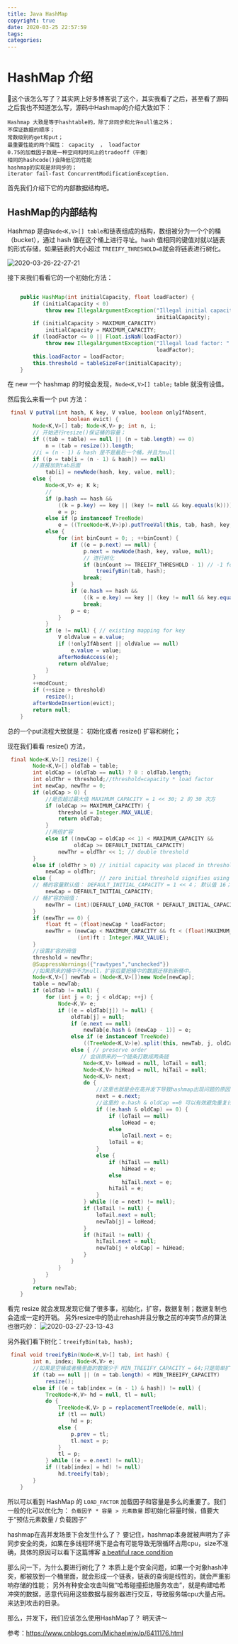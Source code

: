 ```yaml
---
title: Java HashMap
copyright: true
date: 2020-03-25 22:57:59
tags:
categories:
---
```


# HashMap 介绍

这个该怎么写了？其实网上好多博客说了这个，其实我看了之后，甚至看了源码之后我也不知道怎么写，源码中Hashmap的介绍大致如下：

```
Hashmap 大致是等于hashtable的，除了非同步和允许null值之外；
不保证数据的顺序；
常数级别的get和put；
最重要性能的两个属性： capacity  ， loadfactor
0.75的加载因子数是一种空间和时间上的tradeoff（平衡）
相同的hashcode()会降低它的性能
hashmap的实现是非同步的；
iterator fail-fast ConcurrentModificationException.
```
首先我们介绍下它的内部数据结构吧。

## HashMap的内部结构
<!--more-->
Hashmap 是由`Node<K,V>[] table`和链表组成的结构，数组被分为一个个的桶（bucket），通过 hash 值在这个桶上进行寻址。hash 值相同的键值对就以链表的形式存储，如果链表的大小超过 `TREEIFY_THRESHOLD=8`就会将链表进行树化。

![2020-03-26-22-27-21](/images/qiniu/2020-03-26-22-27-21.png)

接下来我们看看它的一个初始化方法：

```java

    public HashMap(int initialCapacity, float loadFactor) {
        if (initialCapacity < 0)
            throw new IllegalArgumentException("Illegal initial capacity: " +
                                               initialCapacity);
        if (initialCapacity > MAXIMUM_CAPACITY)
            initialCapacity = MAXIMUM_CAPACITY;
        if (loadFactor <= 0 || Float.isNaN(loadFactor))
            throw new IllegalArgumentException("Illegal load factor: " +
                                               loadFactor);
        this.loadFactor = loadFactor;
        this.threshold = tableSizeFor(initialCapacity);
    }
```

在 new 一个 hashmap 的时候会发现，`Node<K,V>[] table;` table 就没有设值。

然后我么来看一个 put 方法：

```java
 final V putVal(int hash, K key, V value, boolean onlyIfAbsent,
                   boolean evict) {
        Node<K,V>[] tab; Node<K,V> p; int n, i;
        // 开始进行resize()保证桶的容量； 
        if ((tab = table) == null || (n = tab.length) == 0)
            n = (tab = resize()).length;
        //i = (n - 1) & hash 是不是最后一个桶，并且为null
        if ((p = tab[i = (n - 1) & hash]) == null)
        //直接加到tab后面
            tab[i] = newNode(hash, key, value, null);
        else {
            Node<K,V> e; K k;
            //
            if (p.hash == hash &&
                ((k = p.key) == key || (key != null && key.equals(k))))
                e = p;
            else if (p instanceof TreeNode)
                e = ((TreeNode<K,V>)p).putTreeVal(this, tab, hash, key, value);
            else {
                for (int binCount = 0; ; ++binCount) {
                    if ((e = p.next) == null) {
                        p.next = newNode(hash, key, value, null);
                        // 进行树化
                        if (binCount >= TREEIFY_THRESHOLD - 1) // -1 for 1st
                            treeifyBin(tab, hash);
                        break;
                    }
                    if (e.hash == hash &&
                        ((k = e.key) == key || (key != null && key.equals(k))))
                        break;
                    p = e;
                }
            }
            if (e != null) { // existing mapping for key
                V oldValue = e.value;
                if (!onlyIfAbsent || oldValue == null)
                    e.value = value;
                afterNodeAccess(e);
                return oldValue;
            }
        }
        ++modCount;
        if (++size > threshold)
            resize();
        afterNodeInsertion(evict);
        return null;
    }
```
总的一个put流程大致就是： 初始化或者 resize() 扩容和树化；

现在我们看看 resize() 方法，

```java
 final Node<K,V>[] resize() {
        Node<K,V>[] oldTab = table;
        int oldCap = (oldTab == null) ? 0 : oldTab.length;
        int oldThr = threshold;//threshold=capacity * load factor
        int newCap, newThr = 0;
        if (oldCap > 0) {
            //是否超过最大值 MAXIMUM_CAPACITY = 1 << 30; 2 的 30 次方
            if (oldCap >= MAXIMUM_CAPACITY) {
                threshold = Integer.MAX_VALUE;
                return oldTab;
            }
            //两倍扩容
            else if ((newCap = oldCap << 1) < MAXIMUM_CAPACITY &&
                     oldCap >= DEFAULT_INITIAL_CAPACITY)
                newThr = oldThr << 1; // double threshold
        }
        else if (oldThr > 0) // initial capacity was placed in threshold
            newCap = oldThr;
        else {               // zero initial threshold signifies using defaults
        // 桶的容量默认值： DEFAULT_INITIAL_CAPACITY = 1 << 4； 默认值 16；
            newCap = DEFAULT_INITIAL_CAPACITY;
        // 桶扩容的阀值：
            newThr = (int)(DEFAULT_LOAD_FACTOR * DEFAULT_INITIAL_CAPACITY);
        }
        if (newThr == 0) {
            float ft = (float)newCap * loadFactor;
            newThr = (newCap < MAXIMUM_CAPACITY && ft < (float)MAXIMUM_CAPACITY ?
                      (int)ft : Integer.MAX_VALUE);
        }
        //设置扩容的阀值
        threshold = newThr;
        @SuppressWarnings({"rawtypes","unchecked"})
        //如果原来的桶中不为null，扩容后要把桶中的数据迁移到新桶中。
        Node<K,V>[] newTab = (Node<K,V>[])new Node[newCap];
        table = newTab;
        if (oldTab != null) {
            for (int j = 0; j < oldCap; ++j) {
                Node<K,V> e;
                if ((e = oldTab[j]) != null) {
                    oldTab[j] = null;
                    if (e.next == null)
                        newTab[e.hash & (newCap - 1)] = e;
                    else if (e instanceof TreeNode)
                        ((TreeNode<K,V>)e).split(this, newTab, j, oldCap);
                    else { // preserve order
                       // 会讲原来的一个链条打散成两条链
                        Node<K,V> loHead = null, loTail = null;
                        Node<K,V> hiHead = null, hiTail = null;
                        Node<K,V> next;
                        do {
                            //这里也就是会在高并发下导致hashmap出现问题的原因
                            next = e.next;
                            //这里的 e.hash & oldCap ==0 可以有效避免重复计算hash值，而且把原来的桶中重复的值分散到新的桶中。
                            if ((e.hash & oldCap) == 0) {
                                if (loTail == null)
                                    loHead = e;
                                else
                                    loTail.next = e;
                                loTail = e;
                            }
                            else {
                                if (hiTail == null)
                                    hiHead = e;
                                else
                                    hiTail.next = e;
                                hiTail = e;
                            }
                        } while ((e = next) != null);
                        if (loTail != null) {
                            loTail.next = null;
                            newTab[j] = loHead;
                        }
                        if (hiTail != null) {
                            hiTail.next = null;
                            newTab[j + oldCap] = hiHead;
                        }
                    }
                }
            }
        }
        return newTab;
    }
```

看完 resize 就会发现发现它做了很多事，初始化，扩容，数据复制；数据复制也会造成一定的开销。
另外resize中的防止rehash并且分散之前的冲突节点的算法也很巧妙：
![2020-03-27-23-13-43](/images/qiniu/2020-03-27-23-13-43.png)

另外我们看下树化：`treeifyBin(tab, hash);`

```java
 final void treeifyBin(Node<K,V>[] tab, int hash) {
        int n, index; Node<K,V> e;
        //如果是空桶或者桶里面的数据少于 MIN_TREEIFY_CAPACITY = 64;只是简单扩容就行了。
        if (tab == null || (n = tab.length) < MIN_TREEIFY_CAPACITY)
            resize();
        else if ((e = tab[index = (n - 1) & hash]) != null) {
            TreeNode<K,V> hd = null, tl = null;
            do {
                TreeNode<K,V> p = replacementTreeNode(e, null);
                if (tl == null)
                    hd = p;
                else {
                    p.prev = tl;
                    tl.next = p;
                }
                tl = p;
            } while ((e = e.next) != null);
            if ((tab[index] = hd) != null)
                hd.treeify(tab);
        }
    }
```

所以可以看到 HashMap 的 `LOAD_FACTOR` 加载因子和容量是多么的重要了。我们一般的化可以优化为：
`负载因子 * 容量 > 元素数量` 即初始化容量时候，值要大于“预估元素数量 / 负载因子” 

hashmap在高并发场景下会发生什么了？
要记住，hashmap本身就被声明为了非同步安全的类，如果在多线程环境下是会有可能导致无限循环占用cpu，size不准确，具体的原因可以看下这篇博客 [a beatiful race condition](https://mailinator.blogspot.com/2009/06/beautiful-race-condition.html)

那么问一下，为什么要进行树化了？
本质上是个安全问题，如果一个对象hash冲突，都被放到一个桶里面，就会形成一个链表，链表的查询是线性的，就会严重影响存储的性能；
另外有种安全攻击叫做“哈希碰撞拒绝服务攻击”，就是构建哈希冲突的数据，恶意代码用这些数据与服务器进行交互，导致服务端cpu大量占用。来达到攻击的目录。

那么，并发下，我们应该怎么使用HashMap了？
明天讲～
<!--
但是假如你在面试，面试官会怎么问你了？

咳咳，模拟下：

Q：你好，请问你们平常用的jdk版本是多少？
A：线上主要用的是jdk8
Q：那你能介绍下常见的这个HashMap吗？
A：balabla 上面一大段
Q：1.8中对hashmap有什么优化了？
A：在数据存储中引入了树化，在数据超过8的时候就会变成红黑树。
Q：为什么要引入树来做存储了？有什么好处了？
Q: 能不能介绍下hashmap put的整个过程？
Q: 能不能介绍下hashmap的使用场景？
Q：高并发的场景下应该怎么办了？ 





## 这个技术出现的背景、初衷和要达到什么样的目标或是要解决什么样的问题？

## 这个技术的优势和劣势分别是什么，或者说，这个技术的 trade-off （要什么不要什么）是什么

## 这个技术适用的场景（技术场景或业务场景）

## 这个技术的组成部分和关键点（核心思想，核心组件）

## 这个技术的底层原理和关键实现

## 已有的实现和它之间的对比
https://bugs.java.com/bugdatabase/view_bug.do?bug_id=6423457
-->


参考：https://www.cnblogs.com/Michaelwjw/p/6411176.html
